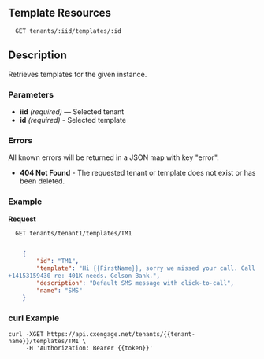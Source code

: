 ## Template Resources

```
  GET tenants/:iid/templates/:id
```

## Description

Retrieves templates for the given instance.


### Parameters

- **iid** _(required)_ — Selected tenant
- **id** _(required)_ - Selected template

### Errors

All known errors will be returned in a JSON map with key "error".

- **404 Not Found** - The requested tenant or template does not exist or has been deleted.

### Example

**Request**

```
  GET tenants/tenant1/templates/TM1
```

```json

    {
        "id": "TM1",
        "template": "Hi {{FirstName}}, sorry we missed your call. Call Joe at
+14153159430 re: 401K needs. Gelson Bank.",
        "description": "Default SMS message with click-to-call",
        "name": "SMS"
    }
```

### curl Example

```
curl -XGET https://api.cxengage.net/tenants/{{tenant-name}}/templates/TM1 \
     -H 'Authorization: Bearer {{token}}'
```
